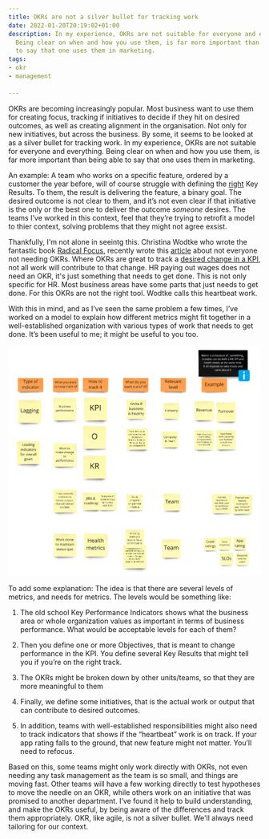 ```yaml
---
title: OKRs are not a silver bullet for tracking work
date: 2022-01-20T20:19:02+01:00
description: In my experience, OKRs are not suitable for everyone and everything.
  Being clear on when and how you use them, is far more important than being able
  to say that one uses them in marketing.
tags:
- okr
- management

---
```

OKRs are becoming increasingly popular. Most business want to use them for
creating focus, tracking if initiatives to decide if they hit on desired
outcomes, as well as creating alignment in the organisation. Not only for new
initiatives, but across the business. By some, it seems to be looked at as a
silver bullet for tracking work. In my experience, OKRs are not suitable for
everyone and everything. Being clear on when and how you use them, is far more
important than being able to say that one uses them in marketing.

An example: A team who works on a specific feature, ordered by a customer the
year before, will of course struggle with defining the
[right](https://www.whatmatters.com/series_entries/s1-3-how-to-write-good-okr)
Key Results. To them, the result is delivering the feature, a binary goal. The
desired outcome is not clear to them, and it’s not even clear if that initiative
is the only or the best one to deliver the outcome *someone* desires. The teams
I’ve worked in this context, feel that they’re trying to retrofit a model to thier
context, solving problems that they might not agree exsist.

Thankfully, I'm not alone in seeintg this. Christina Wodtke who wrote the fantastic
book [Radical
Focus](https://www.amazon.com/Radical-Focus-Achieving-Important-Objectives/dp/0996006028),
recently wrote this
[article](https://cwodtke.medium.com/not-everyone-needs-okrs-a198db0c7bc8) about
not everyone not needing OKRs. Where OKRs are great to track a [desired change
in a
KPI](https://medium.com/@meetfelipe/okr-vs-kpis-what-is-the-difference-ffa54673fcf1),
not all work will contribute to that change. HR paying out wages does not need
an OKR, it's just something that needs to get done. This is not only specific
for HR. Most business areas have some parts that just needs to get done. For
this OKRs are not the right tool. Wodtke calls this heartbeat work.

With this in mind, and as I’ve seen the same problem a few times, I’ve worked on
a model to explain how different metrics might fit together in a
well-established organization with various types of work that needs to get done.
It’s been useful to me; it might be useful to you too.

![Model](/2022/okr-metric-model.jpg)

To add some explanation: The idea is that there are several levels of metrics,
and needs for metrics. The levels would be something like:

1.  The old school Key Performance Indicators shows what the business area or
    whole organization values as important in terms of business performance.
    What would be acceptable levels for each of them?

2.  Then you define one or more Objectives, that is meant to change performance
    in the KPI. You define several Key Results that might tell you if you’re on
    the right track.

3.  The OKRs might be broken down by other units/teams, so that they are more
    meaningful to them

4.  Finally, we define some initiatives, that is the actual work or output that
    can contribute to desired outcomes.

5.  In addition, teams with well-established responsibilities might also need to
    track indicators that shows if the “heartbeat” work is on track. If your app
    rating falls to the ground, that new feature might not matter. You’ll need
    to refocus.

Based on this, some teams might only work directly with OKRs, not even needing
any task management as the team is so small, and things are moving fast. Other
teams will have a few working directly to test hypotheses to move the needle on
an OKR, while others work on an initiative that was promised to another
department. I’ve found it help to build understanding, and make the OKRs useful,
by being aware of the differences and track them appropriately. OKR, like agile,
is not a silver bullet. We'll always need tailoring for our context.